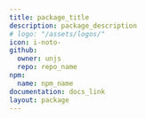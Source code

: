 ```yaml
---
title: package_title
description: package_description
# logo: "/assets/logos/"
icon: i-noto-
github:
  owner: unjs
  repo: repo_name
npm:
  name: npm_name
documentation: docs_link
layout: package
---
```

